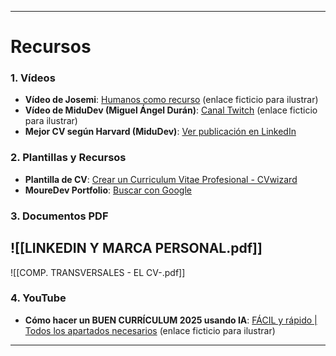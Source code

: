 
---

# Recursos

### 1. Vídeos

- **Vídeo de Josemi**: [Humanos como recurso](https://www.youtube.com/watch?v=ejemplo) (enlace ficticio para ilustrar)
- **Vídeo de MiduDev (Miguel Ángel Durán)**: [Canal Twitch](https://www.twitch.tv/midudev) (enlace ficticio para ilustrar)
- **Mejor CV según Harvard (MiduDev)**: [Ver publicación en LinkedIn](https://www.linkedin.com/posts/midudev_esta-es-la-mejor-plantilla-de-cv-seg%C3%BAn-harvard-activity-7217148447622066177-avV0/?utm_source=share&utm_medium=member_desktop)

### 2. Plantillas y Recursos

- **Plantilla de CV**: [Crear un Curriculum Vitae Profesional - CVwizard](https://docs.google.com/document/d/1jLC17HlVjTmbIZxcTHZlV7fzREc_aBr1/edit)
- **MoureDev Portfolio**: [Buscar con Google](https://www.google.com/search?q=mouredev+portfolio)

### 3. Documentos PDF

![[LINKEDIN Y MARCA PERSONAL.pdf]]
- 
![[COMP. TRANSVERSALES - EL CV-.pdf]]
### 4. YouTube

- **Cómo hacer un BUEN CURRÍCULUM 2025 usando IA**: [FÁCIL y rápido | Todos los apartados necesarios](https://www.youtube.com/watch?v=ejemplo) (enlace ficticio para ilustrar)

---

